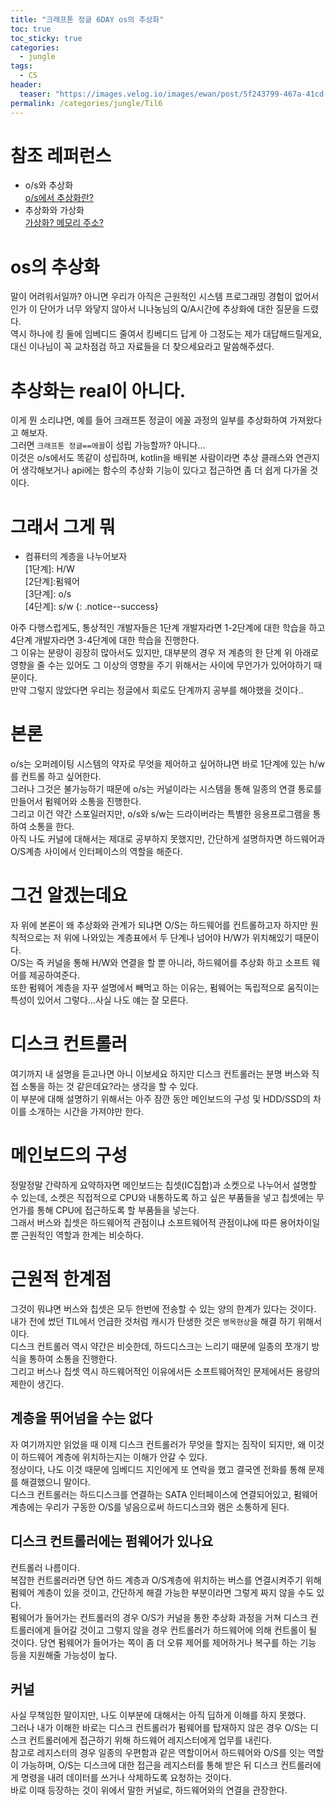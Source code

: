 ```yaml
---
title: "크래프톤 정글 6DAY os의 추상화"
toc: true
toc_sticky: true
categories:
  - jungle
tags:
  - CS
header:
  teaser: "https://images.velog.io/images/ewan/post/5f243799-467a-41cd-a646-c72159ee1221/os.jpghttps://images.velog.io/images/ewan/post/5f243799-467a-41cd-a646-c72159ee1221/os.jpg"
permalink: /categories/jungle/Til6
---
```

# 참조 레퍼런스
- o/s와 추상화<br>
[o/s에서 추상화란?](https://velog.io/@jungbumwoo/OS%EB%A5%BC-%EC%95%8C%EC%95%84%EB%B3%B4%EC%9E%90)<br>
- 추상화와 가상화<br>
[가상화? 메모리 주소?](https://velog.io/@tlsdmsgp33/OS-%ED%95%98%EB%93%9C%EC%9B%A8%EC%96%B4%EC%9D%98-%EC%B6%94%EC%83%81%ED%99%94%EC%99%80-%EA%B0%80%EC%83%81%ED%99%94)

# os의 추상화
말이 어려워서일까? 아니면 우리가 아직은 근원적인 시스템 프로그래밍 경험이 없어서인가 이 단어가 너무 와닿지 않아서 니나농님의 Q/A시간에 추상화에 대한 질문을 드렸다.<br>
역시 하나에 킹 둘에 임베디드 줄여서 킹베디드 답게 아 그정도는 제가 대답해드릴게요, 대신 이나님이 꼭 교차점검 하고 자료들을 더 찾으세요라고 말씀해주셨다.
# 추상화는 real이 아니다.

이게 뭔 소리냐면, 예를 들어 크래프톤 정글이 에꼴 과정의 일부를 추상화하여 가져왔다고 해보자.<br>
그러면 `크래프톤 정글==에꼴`이 성립 가능할까? 아니다...<br>
이것은 o/s에서도 똑같이 성립하며, kotlin을 배워본 사람이라면 추상 클래스와 연관지어 생각해보거나 api에는 함수의 추상화 기능이 있다고 접근하면 좀 더 쉽게 다가올 것이다.

# 그래서 그게 뭐

- 컴퓨터의 계층을 나누어보자<br>
[1단계]: H/W <br>
[2단계]:펌웨어 <br>
[3단계]: o/s <br>
[4단계]: s/w
{: .notice--success}


아주 다행스럽게도, 통상적인 개발자들은 1단계 개발자라면 1-2단계에 대한 학습을 하고 4단계 개발자라면 3-4단계에 대한 학습을 진행한다.<br>
그 이유는 분량이 굉장히 많아서도 있지만, 대부분의 경우 저 계층의 한 단계 위 아래로 영향을 줄 수는 있어도 그 이상의 영향을 주기 위해서는 사이에 무언가가 있어야하기 때문이다.<BR>
만약 그렇지 않았다면 우리는 정글에서 회로도 단계까지 공부를 해야했을 것이다..
# 본론
o/s는 오퍼레이팅 시스템의 약자로 무엇을 제어하고 싶어하냐면 바로 1단계에 있는 h/w를 컨트롤 하고 싶어한다.<br>
그러나 그것은 불가능하기 때문에 o/s는 커널이라는 시스템을 통해 일종의 연결 통로를 만들어서 펌웨어와 소통을 진행한다.<br>
그리고 이건 약간 스포일러지만, o/s와 s/w는 드라이버라는 특별한 응용프로그램을 통하여 소통을 한다.<BR>
아직 나도 커널에 대해서는 제대로 공부하지 못했지만, 간단하게 설명하자면 하드웨어과 O/S계층 사이에서 인터페이스의 역할을 해준다.
# 그건 알겠는데요
자 위에 본론이 왜 추상화와 관계가 되냐면 O/S는 하드웨어를 컨트롤하고자 하지만 원칙적으로는 저 위에 나와있는 계층표에서 두 단계나 넘어야 H/W가 위치해있기 때문이다.<BR>
O/S는 즉 커널을 통해 H/W와 연결을 할 뿐 아니라, 하드웨어를 추상화 하고 소프트 웨어를 제공하여준다.<br>
또한 펌웨어 계층을 자꾸 설명에서 빼먹고 하는 이유는, 펌웨어는 독립적으로 움직이는 특성이 있어서 그렇다...사실 나도 얘는 잘 모른다.
# 디스크 컨트롤러
여기까지 내 설명을 듣고나면 아니 이보세요 하지만 디스크 컨트롤러는 분명 버스와 직접 소통을 하는 것 같은데요?라는 생각을 할 수 있다.<BR>
이 부분에 대해 설명하기 위해서는 아주 잠깐 동안 메인보드의 구성 및 HDD/SSD의 차이를 소개하는 시간을 가져야만 한다.
# 메인보드의 구성
정말정말 간략하게 요약하자면 메인보드는 칩셋(IC집합)과 소켓으로 나누어서 설명할 수 있는데, 소켓은 직접적으로 CPU와 내통하도록 하고 싶은 부품들을 넣고 칩셋에는 무언가를 통해 CPU에 접근하도록 할 부품들을 넣는다.<BR>
그래서 버스와 칩셋은 하드웨어적 관점이냐 소프트웨어적 관점이냐에 따른 용어차이일뿐 근원적인 역할과 한계는 비슷하다.
# 근원적 한계점
그것이 뭐냐면 버스와 칩셋은 모두 한번에 전송할 수 있는 양의 한계가 있다는 것이다.<BR>
내가 전에 썼던 TIL에서 언급한 것처럼 캐시가 탄생한 것은 `병목현상`을 해결 하기 위해서이다.<BR>
디스크 컨트롤러 역시 약간은 비슷한데, 하드디스크는 느리기 때문에 일종의 쪼개기 방식을 통하여 소통을 진행한다.<BR>
그리고 버스나 칩셋 역시 하드웨어적인 이유에서든 소프트웨어적인 문제에서든 용량의 제한이 생긴다.
## 계층을 뛰어넘을 수는 없다
자 여기까지만 읽었을 때 이제 디스크 컨트롤러가 무엇을 할지는 짐작이 되지만, 왜 이것이 하드웨어 계층에 위치하는지는 이해가 안갈 수 있다.<BR>
정상이다, 나도 이것 때문에 임베디드 지인에게 또 연락을 했고 결국엔 전화를 통해 문제를 해결했으니 말이다.<BR>
디스크 컨트롤러는 하드디스크를 연결하는 SATA 인터페이스에 연결되어있고, 펌웨어 계층에는 우리가 구동한 O/S를 넣음으로써 하드디스크와 램은 소통하게 된다.
## 디스크 컨트롤러에는 펌웨어가 있나요
컨트롤러 나름이다.<BR>
복잡한 컨트롤러라면 당연 하드 계층과 O/S계층에 위치하는 버스를 연결시켜주기 위해 펌웨어 계층이 있을 것이고, 간단하게 해결 가능한 부분이라면 그렇게 짜지 않을 수도 있다.<BR>
펌웨어가 들어가는 컨트롤러의 경우 O/S가 커널을 통한 추상화 과정을 거쳐 디스크 컨트롤러에게 들어갈 것이고 그렇지 않을 경우 컨트롤러가 하드웨어에 의해 컨트롤이 될 것이다.
당연 펌웨어가 들어가는 쪽이 좀 더 오류 제어를 제어하거나 복구를 하는 기능 등을 지원해줄 가능성이 높다.
## 커널
사실 무책임한 말이지만, 나도 이부분에 대해서는 아직 딥하게 이해를 하지 못했다.<BR>
그러나 내가 이해한 바로는 디스크 컨트롤러가 펌웨어를 탑재하지 않은 경우 O/S는 디스크 컨트롤러에게 접근하기 위해 하드웨어 레지스터에게 업무를 내린다.<BR>
참고로 레지스터의 경우 일종의 우편함과 같은 역할이어서 하드웨어와 O/S를 잇는 역할이 가능하며, O/S는 디스크에 대한 접근을 레지스터를 통해 받은 뒤 디스크 컨트롤러에게 명령을 내려 데이터를 쓰거나 삭제하도록 요청하는 것이다.<BR>
바로 이때 등장하는 것이 위에서 말한 커널로, 하드웨어와의 연결을 관장한다.